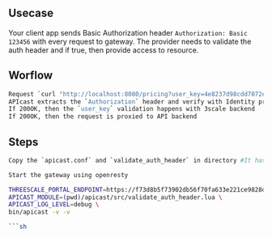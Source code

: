 ## Usecase

Your client app sends Basic Authorization header `Authorization: Basic 123456` with every request to gateway. The provider needs to validate the auth header and if true, then provide access to resource.

## Worflow
```sh
Request `curl "http://localhost:8080/pricing?user_key=4e8237d98cdd7072e4fb5f771db35d01" -H "Authorization: Basic dmluYXk6dmluYXkxMjM=` is send to APIcast 
APIcast extracts the `Authorization` header and verify with Identity provider authorization endpoint
If 200OK, then the `user_key` validation happens with 3scale backend
If 200OK, then the request is proxied to API backend
```

## Steps
```sh
Copy the `apicast.conf` and `validate_auth_header` in directory #It has the logic to verify auth header with IDP

Start the gateway using openresty

THREESCALE_PORTAL_ENDPOINT=https://f73d8b5f73902db56f70fa633e221ce9828d8bf98b40e95e59f5b44d85106c66@foobar-admin.3scale.net \
APICAST_MODULE=(pwd)/apicast/src/validate_auth_header.lua \
APICAST_LOG_LEVEL=debug \
bin/apicast -v -v

```sh
